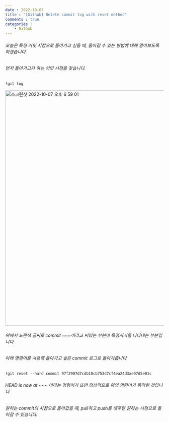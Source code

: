 ```yaml
---
date : 2022-10-07
title : "[Github] Delete commit log with reset method"
comments : true
categories :
    - Github
---
```


###### 오늘은 특정 커밋 시점으로 돌아가고 싶을 때, 돌아갈 수 있는 방법에 대해 알아보도록 하겠습니다.

###### 먼저 돌아가고자 하는 커밋 시점을 찾습니다.

```
!git log
```

<img width="747" alt="스크린샷 2022-10-07 오후 6 59 01" src="https://user-images.githubusercontent.com/55019557/194527964-aed2192d-0e4a-4d2e-8e76-e298d0a06237.png">

###### 위에서 노란색 글씨로 commit ~~~이라고 써있는 부분이 특정시기를 나타내는 부분입니다.

###### 아래 명령어를 사용해 돌아가고 싶은 commit 로그로 돌아가줍니다.

```
!git reset --hard commit 97f2907d7cdb10cb753d7cf4ea24d3ae97d5e01c
```

###### HEAD is now at ~~~ 이라는 명령어가 뜨면 정상적으로 위의 명령어가 동작한 것입니다.

###### 원하는 commit의 시점으로 돌아갔을 때, pull하고 push를 해주면 원하는 시점으로 돌아갈 수 있습니다.